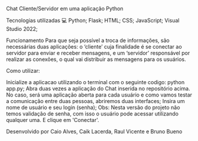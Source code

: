 Chat Cliente/Servidor em uma aplicação Python

Tecnologias utilizadas 💻
Python;
Flask;
HTML;
CSS;
JavaScript;
Visual Studio 2022;

Funcionamento
Para que seja possível a troca de informações, são necessárias duas aplicações: o ‘cliente’ cuja finalidade é se conectar ao servidor para enviar e receber mensagens, e um ‘servidor’ responsável por realizar as conexões, o qual vai distribuir as mensagens para os usuários.

Como utilizar:

Inicialize a aplicacao utilizando o terminal com o seguinte codigo: python app.py;
Abra duas vezes a aplicação do Chat inserida no repositório acima. No caso, será uma aplicação aberta para cada usuário e como vamos testar a comunicação entre duas pessoas, abriremos duas interfaces;
Insira um nome de usuário e seu login (senha); Obs: Nesta versão do projeto não temos validação de senha, com isso o usuário pode acessar utilizando qualquer uma.
E clique em 'Conectar'.

Desenvolvido por Caio Alves, Caik Lacerda, Raul Vicente e Bruno Bueno
